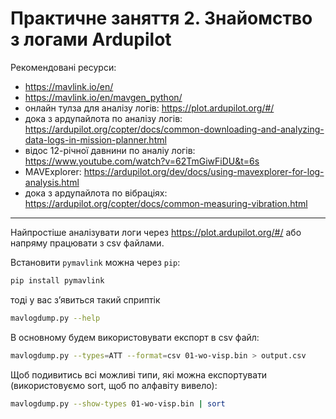 
# Практичне заняття 2. Знайомство з логами Ardupilot


Рекомендовані ресурси: 
- https://mavlink.io/en/
- https://mavlink.io/en/mavgen_python/
- онлайн тулза для аналізу логів: https://plot.ardupilot.org/#/
- дока з ардупайлота по аналізу логів: https://ardupilot.org/copter/docs/common-downloading-and-analyzing-data-logs-in-mission-planner.html
- відос 12-річної давнини по аналіу логів: https://www.youtube.com/watch?v=62TmGiwFiDU&t=6s
- MAVExplorer: https://ardupilot.org/dev/docs/using-mavexplorer-for-log-analysis.html
- дока з ардупайлота по вібраціях: https://ardupilot.org/copter/docs/common-measuring-vibration.html


---

Найпростіше аналізувати логи через https://plot.ardupilot.org/#/ або напряму працювати з csv файлами.

Встановити `pymavlink` можна через `pip`: 

```bash
pip install pymavlink
```

тоді у вас зʼявиться такий сприптік

```bash
mavlogdump.py --help
```

В основному будем використовувати експорт в csv файл: 

```bash
mavlogdump.py --types=ATT --format=csv 01-wo-visp.bin > output.csv
```

Щоб подивитись всі можливі типи, які можна експортувати (використовуємо sort, щоб по алфавіту вивело): 
```bash
mavlogdump.py --show-types 01-wo-visp.bin | sort
```


